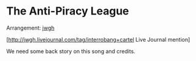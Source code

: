 # The Anti-Piracy League

Arrangement: [jwgh](/jwgh)

[http://jwgh.livejournal.com/tag/interrobang+cartel Live Journal mention]

We need some back story on this song and credits.